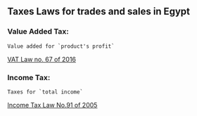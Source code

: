## Taxes Laws for trades and sales in Egypt

###  Value Added Tax:

 	Value added for `product's profit` 
[VAT Law no. 67 of 2016](./TaxesLaws/VATLaw.pdf)

###  Income Tax:

	Taxes for `total income`
[Income Tax Law No.91 of 2005](./TaxesLaws/IncomeTaxLaw.pdf)

